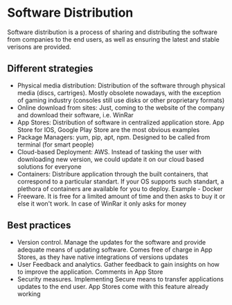 # Software Distribution

Software distribution is a process of sharing and distributing the software from companies to the end users, as well as ensuring the latest and stable verisons are provided. 

## Different strategies
- Physical media distribution: Distribution of the software through physical media (discs, cartriges). Mostly obsolete nowadays, with the exception of gaming industry (consoles still use disks or other proprietary formats)
- Online download from sites: Just, coming to the website of the company and download their software, i.e. WinRar
- App Stores: Distribution of software in centralized application store. App Store for IOS, Google Play Store are the most obvious examples
- Package Managers: yum, pip, apt, npm. Designed to be called from terminal (for smart people)
- Cloud-based Deployment: AWS. Instead of tasking the user with downloading new version, we could update it on our cloud based solutions for everyone
- Containers: Distribure application through the built containers, that correspond to a particular standart. If your OS supports such standart, a plethora of containers are available for you to deploy. Example - Docker
- Freeware. It is free for a limited amount of time and then asks to buy it or else it won't work. In case of WinRar it only asks for money 

## Best practices
- Version control. Manage the updates for the software and provide adequate means of updating software. Comes free of charge in App Stores, as they have native integrations of versions updates
- User Feedback and analytics. Gather feedback to gain insights on how to improve the application. Comments in App Store
- Security measures. Implementing Secure means to transfer applications updates to the end user. App Stores come with this feature already working